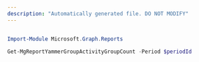 ```yaml
---
description: "Automatically generated file. DO NOT MODIFY"
---
```


```powershell

Import-Module Microsoft.Graph.Reports

Get-MgReportYammerGroupActivityGroupCount -Period $periodId 

```